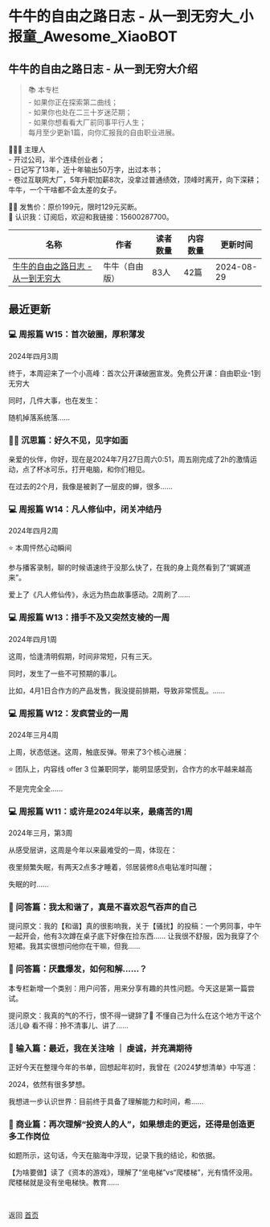 # 牛牛的自由之路日志 - 从一到无穷大_小报童_Awesome_XiaoBOT

## 牛牛的自由之路日志 - 从一到无穷大介绍
> 📚 本专栏    
\- 如果你正在探索第二曲线；    
\- 如果你也处在二三十岁迷茫期；    
\- 如果你想看看大厂前同事平行人生；    
每月至少更新1篇，向你汇报我的自由职业进展。    
    
👨🏻‍💻 主理人    
\- 开过公司，半个连续创业者；    
\- 日记写了13年，近十年输出50万字，出过本书；    
\- 卷过互联网大厂，5年升职加薪8次，没拿过普通绩效，顶峰时离开，向下深耕；    
牛牛，一个干啥都不会太差的女子。    
    
✋🏻 发售价：原价199元，限时129元买断。    
🔗 认识我：订阅后，欢迎和我链接：15600287700。  
  


|名称|作者|读者数量|内容数量|更新时间|
|---|---|---|---|---|
|[牛牛的自由之路日志 - 从一到无穷大](https://xiaobot.net/p/kuailexiaoniu?refer=0b133df9-27dc-423b-8101-639049001c13)|牛牛（自由版）|83人|42篇|2024-08-29|

## 最近更新
### 💻 周报篇 W15：首次破圈，厚积薄发

2024年四月3周

终于，本周迎来了一个小高峰：首次公开课破圈宣发。免费公开课：自由职业-1到无穷大

同时，几件大事，也在发生：

随机掉落系统落......

### ✍🏻 沉思篇：好久不见，见字如面

亲爱的伙伴，你好，现在是2024年7月27日周六0:51，周五刚完成了2h的激情运动，点了杯冰可乐，打开电脑，和你们相见。

在过去的2个月，我像是被剥了一层皮的蝉，很多......

### 💻 周报篇 W14：凡人修仙中，闭关冲结丹

2024年四月2周

⭐️ 本周怦然心动瞬间

参与播客录制，聊的时候语速终于没那么快了，在我的身上竟然看到了“娓娓道来”。

爱上了《凡人修仙传》，永远为热血故事感动。2周刷了......

### 💻 周报篇 W13：措手不及又突然支棱的一周

2024年四月1周

这周，恰逢清明假期，时间非常短，只有三天。

同时，发生了一些不可预期的事儿。

比如，4月1日合作方的产品发售，我没提前排期，导致非常慌乱。......

### 💻 周报篇 W12：发疯营业的一周

2024年三月4周

上周，状态低迷。这周，触底反弹。带来了3个核心进展：

⭐️ 团队上，内容线 offer 3 位兼职同学，能明显感受到，合作方的水平越来越高

不是完完全全......

### 💻 周报篇 W11：或许是2024年以来，最痛苦的1周

2024年三月，第3周

从感受层讲，这周是今年以来最难受的一周，体现在：

夜里频繁失眠，有两天2点多才睡着，邻居装修8点电钻准时叫醒；

失眠的时......

### 🤔 问答篇：我太和谐了，真是不喜欢忍气吞声的自己

提问原文：我的【和谐】真的很影响我，关于【骚扰】的投稿：一个男同事，中午一起开会，他有3次蹲在桌子底下好像在捡东西……
让我很不舒服，因为我穿了个短裙。我其实很想问他你在干嘛，但我......

### 🤔 问答篇：厌蠢爆发，如何和解……？

本专栏新增一个类别：用户问答，用来分享有趣的共性问题。今天这是第一篇尝试。

提问原文：我真的气的不行，恨不得一键辞了👋 不懂自己为什么在这个地方干这个活儿😅 看不得：拎不清事儿、讲了......

### 📖 输入篇：最近，我在关注啥 ｜ 虔诚，并充满期待

正好今天在整理今年的书单，回想起年初时，我曾在《2024梦想清单》中写道：

2024，依然有很多梦想。

我想进一步认识世界：目前终于具备了理解能力和时间，希......

### 🤔 商业篇：再次理解“投资人的人”，如果想走的更远，还得是创造更多工作岗位

如题所示，这句话，今天在脑海中浮现，记录下我的结论，和依据。

【为啥要做】读了《资本的游戏》，理解了“坐电梯”vs“爬楼梯”，光有情怀没用。爬楼梯就是没有坐电梯快。教育......


<a href="https://github.com/Reno9527/awesome-xiaobot" style="color: white; text-decoration: none;">awesome-xiaobot</a>

返回 [首页](../README.md)
